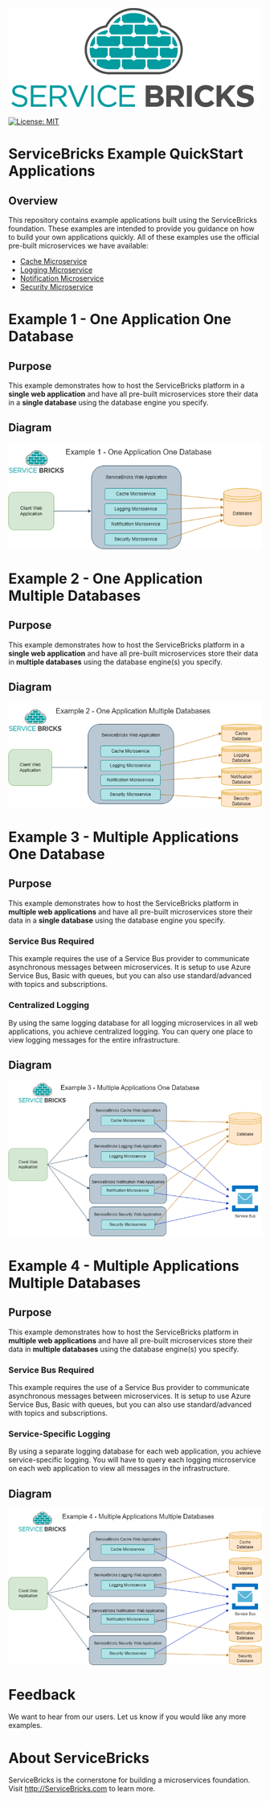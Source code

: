 ![ServiceBricks Logo](https://github.com/holomodular/ServiceBricks/blob/main/Logo.png)  

[![License: MIT](https://img.shields.io/badge/License-MIT-blue.svg)](https://opensource.org/licenses/MIT)

# ServiceBricks Example QuickStart Applications

## Overview

This repository contains example applications built using the ServiceBricks foundation.
These examples are intended to provide you guidance on how to build your own applications quickly.
All of these examples use the official pre-built microservices we have available:

* [Cache Microservice](https://github.com/holomodular/ServiceBricks-Cache)
* [Logging Microservice](https://github.com/holomodular/ServiceBricks-Logging)
* [Notification Microservice](https://github.com/holomodular/ServiceBricks-Notification)
* [Security Microservice](https://github.com/holomodular/ServiceBricks-Security)


# Example 1 - One Application One Database

## Purpose

This example demonstrates how to host the ServiceBricks platform in a **single web application** and have all pre-built microservices store their data in a **single database** using the database engine you specify.

## Diagram

![Example 1 Diagram](https://github.com/holomodular/ServiceBricks-Examples/blob/main/Example1-OneApplicationOneDatabase/Example1.png)  


# Example 2 - One Application Multiple Databases

## Purpose

This example demonstrates how to host the ServiceBricks platform in a **single web application** and have all pre-built microservices store their data in **multiple databases** using the database engine(s) you specify.

## Diagram

![Example 2 Diagram](https://github.com/holomodular/ServiceBricks-Examples/blob/main/Example2-OneApplicationMultipleDatabases/Example2.png) 


# Example 3 - Multiple Applications One Database

## Purpose

This example demonstrates how to host the ServiceBricks platform in **multiple web applications** and have all pre-built microservices store their data in a **single database** using the database engine you specify.

### Service Bus Required

This example requires the use of a Service Bus provider to communicate asynchronous messages between microservices.
It is setup to use Azure Service Bus, Basic with queues, but you can also use standard/advanced with topics and subscriptions.

### Centralized Logging

By using the same logging database for all logging microservices in all web applications, you achieve centralized logging. 
You can query one place to view logging messages for the entire infrastructure.

## Diagram

![Example 3 Diagram](https://github.com/holomodular/ServiceBricks-Examples/blob/main/Example3-MultipleApplicationsOneDatabase/Example3.png) 


# Example 4 - Multiple Applications Multiple Databases

## Purpose

This example demonstrates how to host the ServiceBricks platform in **multiple web applications** and have all pre-built microservices store their data in **multiple databases** using the database engine(s) you specify.

### Service Bus Required

This example requires the use of a Service Bus provider to communicate asynchronous messages between microservices.
It is setup to use Azure Service Bus, Basic with queues, but you can also use standard/advanced with topics and subscriptions.

### Service-Specific Logging

By using a separate logging database for each web application, you achieve service-specific logging. 
You will have to query each logging microservice on each web application to view all messages in the infrastructure.

## Diagram
![Example 4 Diagram](https://github.com/holomodular/ServiceBricks-Examples/blob/main/Example4-MultipleApplicationsMultipleDatabases/Example4.png) 


# Feedback

We want to hear from our users. Let us know if you would like any more examples.


# About ServiceBricks

ServiceBricks is the cornerstone for building a microservices foundation.
Visit http://ServiceBricks.com to learn more.
